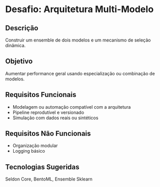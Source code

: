 # Desafio: Arquitetura Multi-Modelo

## Descrição
Construir um ensemble de dois modelos e um mecanismo de seleção dinâmica.

## Objetivo
Aumentar performance geral usando especialização ou combinação de modelos.

## Requisitos Funcionais
- Modelagem ou automação compatível com a arquitetura
- Pipeline reprodutível e versionado
- Simulação com dados reais ou sintéticos

## Requisitos Não Funcionais
- Organização modular
- Logging básico

## Tecnologias Sugeridas
Seldon Core, BentoML, Ensemble Sklearn

